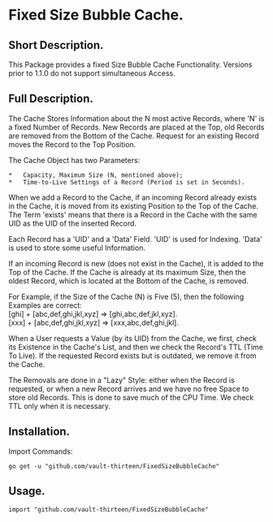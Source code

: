 # Fixed Size Bubble Cache.


## Short Description.

This Package provides a fixed Size Bubble Cache Functionality.
Versions prior to 1.1.0 do not support simultaneous Access.

## Full Description.

The Cache Stores Information about the N most active Records, where 'N' is a 
fixed Number of Records. New Records are placed at the Top, old Records are 
removed from the Bottom of the Cache. Request for an existing Record moves the 
Record to the Top Position.

The Cache Object has two Parameters:

	*	Capacity, Maximum Size (N, mentioned above);
	*	Time-to-Live Settings of a Record (Period is set in Seconds).

When we add a Record to the Cache, if an incoming Record already exists in the 
Cache, it is moved from its existing Position to the Top of the Cache. The Term 
'exists' means that there is a Record in the Cache with the same UID as the UID 
of the inserted Record.

Each Record has a 'UID' and a 'Data' Field.
'UID' is used for Indexing. 'Data' is used to store some useful Information.

If an incoming Record is new (does not exist in the Cache), it is added to the 
Top of the Cache. If the Cache is already at its maximum Size, then the oldest 
Record, which is located at the Bottom of the Cache, is removed. 

For Example, if the Size of the Cache (N) is Five (5), then the following 
Examples are correct: <br />
[ghi] + [abc,def,ghi,jkl,xyz] => [ghi,abc,def,jkl,xyz]. <br />
[xxx] + [abc,def,ghi,jkl,xyz] => [xxx,abc,def,ghi,jkl]. <br />

When a User requests a Value (by its UID) from the Cache, we first, check its 
Existence in the Cache's List, and then we check the Record's TTL (Time To 
Live). If the requested Record exists but is outdated, we remove it from the 
Cache.

The Removals are done in a "Lazy" Style: either when the Record is requested, or
when a new Record arrives and we have no free Space to store old Records. This 
is done to save much of the CPU Time. We check TTL only when it is necessary.

## Installation.

Import Commands:
```
go get -u "github.com/vault-thirteen/FixedSizeBubbleCache"
```

## Usage.

```
import "github.com/vault-thirteen/FixedSizeBubbleCache"
```
